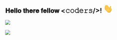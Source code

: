 <h2> 𝐇𝐞𝐥𝐥𝐨 𝐭𝐡𝐞𝐫𝐞 𝐟𝐞𝐥𝐥𝐨𝐰 <𝚌𝚘𝚍𝚎𝚛𝚜/>! <img src="https://raw.githubusercontent.com/ABSphreak/ABSphreak/master/gifs/Hi.gif" width="30px"></h2>
<img src="https://giphy.com/embed/Qyml5wziJeHreuOdzu" width="80px">

![](https://komarev.com/ghpvc/?username=ramirak&color=blue&style=for-the-badge)
